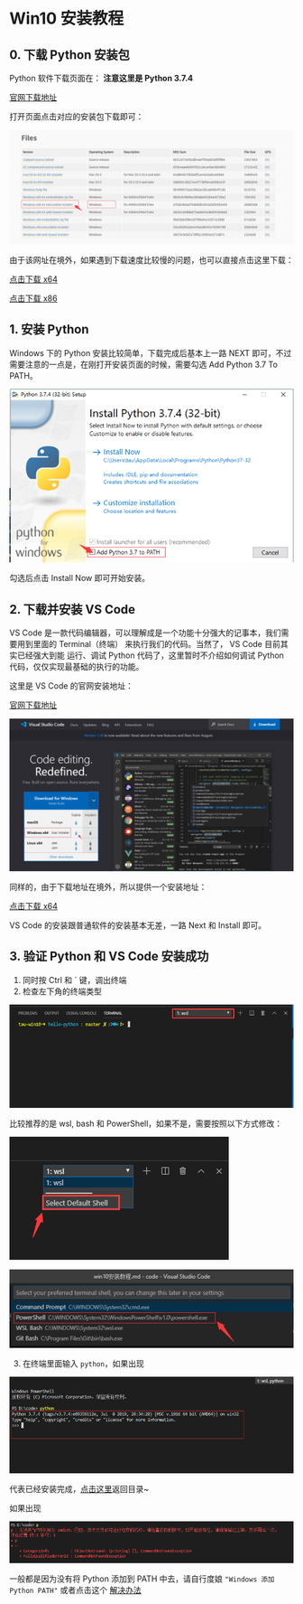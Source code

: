 # Win10 安装教程

## 0. 下载 Python 安装包

Python 软件下载页面在： **注意这里是 Python 3.7.4**

[官网下载地址](https://www.python.org/downloads/release/python-374/)

打开页面点击对应的安装包下载即可：

![image](../pics/0-1.png)

由于该网址在境外，如果遇到下载速度比较慢的问题，也可以直接点击这里下载：

[点击下载 x64](../files/python-3.7.4-amd64.exe)

[点击下载 x86](../files/python-3.7.4.exe)

## 1. 安装 Python

Windows 下的 Python 安装比较简单，下载完成后基本上一路 NEXT 即可，不过需要注意的一点是，在刚打开安装页面的时候，需要勾选 Add Python 3.7 To PATH。

![image](../pics/0-2.png)

勾选后点击 Install Now 即可开始安装。

## 2. 下载并安装 VS Code

VS Code 是一款代码编辑器，可以理解成是一个功能十分强大的记事本，我们需要用到里面的 Terminal（终端） 来执行我们的代码。当然了， VS Code 目前其实已经强大到能 运行、调试 Python 代码了，这里暂时不介绍如何调试 Python 代码，仅仅实现最基础的执行的功能。

这里是 VS Code 的官网安装地址：

[官网下载地址](https://code.visualstudio.com/)

![image](../pics/0-3.png)

同样的，由于下载地址在境外，所以提供一个安装地址：

[点击下载 x64](../files/VSCodeUserSetup-x64-1.38.1.exe)

VS Code 的安装跟普通软件的安装基本无差，一路 Next 和 Install 即可。

## 3. 验证 Python 和 VS Code 安装成功

1. 同时按 Ctrl 和 ` 键，调出终端
2. 检查左下角的终端类型

![image](../pics/0-4.png)

比较推荐的是 wsl, bash 和 PowerShell，如果不是，需要按照以下方式修改：

![image](../pics/0-5.png)

![image](../pics/0-6.png)

3. 在终端里面输入 `python`，如果出现

![image](../pics/0-7.png)

代表已经安装完成，[点击这里](../README.md)返回目录~

如果出现

![image](../pics/0-8.png)

一般都是因为没有将 Python 添加到 PATH 中去，请自行度娘 `"Windows 添加 Python PATH"` 或者点击这个 [解决办法](https://www.jb51.net/article/140028.htm)
